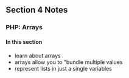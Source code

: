 ## Section 4 Notes

### PHP: Arrays
#### In this section
- learn about arrays
- arrays allow you to "bundle multiple values
- represent lists in just a single variables